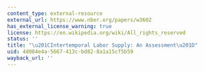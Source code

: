 ```yaml
---
content_type: external-resource
external_url: https://www.nber.org/papers/w3602
has_external_license_warning: true
license: https://en.wikipedia.org/wiki/All_rights_reserved
status: ''
title: "\u201CIntertemporal Labor Supply: An Assessment\u201D"
uid: 4d084e4a-5667-413c-bd82-8a1a15cf5b59
wayback_url: ''
---
```

